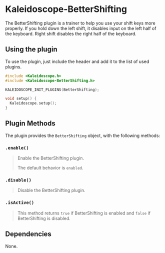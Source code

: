 # Kaleidoscope-BetterShifting

The BetterShifting plugin is a trainer to help you use your shift keys more properly. If you hold down the left shift, it disables input on the left half of the keyboard. Right shift disables the right half of the keyboard.

## Using the plugin

To use the plugin, just include the header and add it to the
list of used plugins.

```c++
#include <Kaleidoscope.h>
#include <Kaleidoscope-BetterShifting.h>

KALEIDOSCOPE_INIT_PLUGINS(BetterShifting);

void setup() {
  Kaleidoscope.setup();
}
```

## Plugin Methods

The plugin provides the `BetterShifting` object, with the following methods:

### `.enable()`

> Enable the BetterShifting plugin.
>
> The default behavior is `enabled`.

### `.disable()`

> Disable the BetterShifting plugin.

### `.isActive()`

> This method returns `true` if BetterShifting is enabled and `false` if
> BetterShifting is disabled.

## Dependencies

None.
